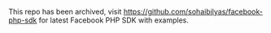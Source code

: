 This repo has been archived, visit https://github.com/sohaibilyas/facebook-php-sdk for latest Facebook PHP SDK with examples.
